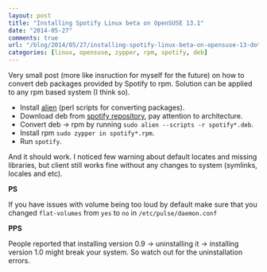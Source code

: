 ```yaml
---
layout: post
title: "Installing Spotify Linux beta on OpenSUSE 13.1"
date: "2014-05-27"
comments: true
url: "/blog/2014/05/27/installing-spotify-linux-beta-on-opensuse-13-dot-1/"
categories: [linux, opensuse, zypper, rpm, spotify, deb]
---
```


Very small post (more like insruction for myself for the future) on how to convert deb packages provided by Spotify to rpm.
Solution can be applied to any rpm based system (I think so).
<!--more-->

* Install [alien](http://software.opensuse.org/package/alien) (perl scripts for converting packages).
* Download deb from [spotify repository](http://repository.spotify.com/pool/non-free/s/spotify/), pay attention to architecture.
* Convert deb -> rpm by running `sudo alien --scripts -r spotify*.deb`.
* Install rpm `sudo zypper in spotify*.rpm`.
* Run `spotify`.

And it should work.
I noticed few warning about default locates and missing libraries, but client still works fine without any changes to system (symlinks, locales and etc).

**PS**

If you have issues with volume being too loud by default make sure that you changed `flat-volumes` from `yes` to `no` in `/etc/pulse/daemon.conf`

**PPS**

People reported that installing version 0.9 -> uninstalling it -> installing version 1.0 might break your system. So watch out for the uninstallation errors.
